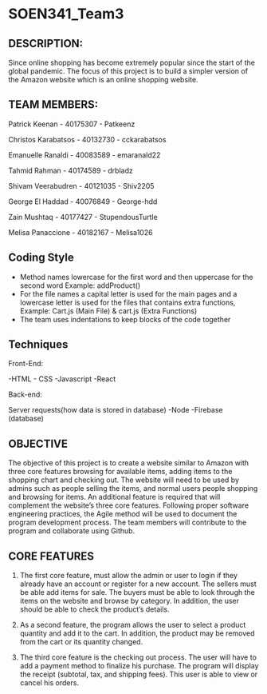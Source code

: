 # SOEN341_Team3

## DESCRIPTION:

Since online shopping has become extremely popular since the start of the global pandemic. The focus of this project is to build a simpler version of the Amazon website which is an online shopping website.

## TEAM MEMBERS:

Patrick Keenan - 40175307 - Patkeenz

Christos Karabatsos - 40132730 - cckarabatsos

Emanuelle Ranaldi - 40083589 - emaranald22

Tahmid Rahman - 40174589 - drbladz

Shivam Veerabudren - 40121035 - Shiv2205

George El Haddad - 40076849 - George-hdd

Zain Mushtaq - 40177427 - StupendousTurtle

Melisa Panaccione - 40182167 - Melisa1026

## Coding Style

- Method names lowercase for the first word and then uppercase for the second word Example: addProduct()
- For the file names a capital letter is used for the main pages and a lowercase letter is used for the files that contains extra functions, Example: Cart.js (Main File) & cart.js (Extra Functions)
- The team uses indentations to keep blocks of the code together


## Techniques

Front-End:

-HTML - CSS -Javascript -React

Back-end:

Server requests(how data is stored in database)
-Node -Firebase (database)

## OBJECTIVE

The objective of this project is to create a website similar to Amazon with three core features browsing for available items, adding items to the shopping chart and checking out. The website will need to be used by admins such as people selling the items, and normal users people shopping and browsing for items. An additional feature is required that will complement the website’s three core features. Following proper software engineering practices, the Agile method will be used to document the program development process. The team members will contribute to the program and collaborate using Github.

## CORE FEATURES

1. The first core feature, must allow the admin or user to login if they already have an account or register for a new account. The sellers must be able add items for sale. The buyers must be able to look through the items on the website and browse by category. In addition, the user should be able to check the product’s details.

2. As a second feature, the program allows the user to select a product quantity and add it to the cart. In addition, the product may be removed from the cart or its quantity changed.

3. The third core feature is the checking out process. The user will have to add a payment method to finalize his purchase. The program will display the receipt (subtotal, tax, and shipping fees). This user is able to view or cancel his orders.
